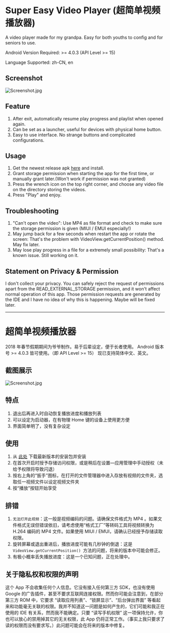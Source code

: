 # Super Easy Video Player (超简单视频播放器)

A video player made for my grandpa. Easy for both youths to config and for seniors to use.

Android Version Required: >= 4.0.3 (API Level >= 15)

Language Supported: zh-CN, en

## Screenshot

![Screenshot.jpg](http://ww3.sinaimg.cn/large/0060lm7Tly1foqfe9o433j30db0m70t8.jpg)

## Feature

1. After exit, automatically resume play progress and playlist when opened again.
2. Can be set as a launcher, useful for devices with physical home button. 
3. Easy to use interface. No strange buttons and complicated configurations.

## Usage

1. Get the newest release apk [here](https://github.com/jerrulususu/supereasyvideoplayer/releases) and install.
2. Grant storage permission when starting the app for the first time, or manually grant later.(Won't work if permission was not granted)
3. Press the wrench icon on the top right corner, and choose any video file on the directory storing the videos.
4. Press "Play" and enjoy.

## Troubleshooting
1. "Can't open the video": Use MP4 as file format and check to make sure the storage permission is given (MIUI / EMUI especially!)
2. May jump back for a few seconds when restart the app or rotate the screen: That's the problem with VideoView.getCurrentPosition() method. May fix later.
3. May lose play progress in a file for a extremely small possibility: That's a known issue. Still working on it.

## Statement on Privacy & Permission
I don't collect your privacy. You can safely reject the request of permissions apart from the READ_EXTERNAL_STORAGE permission, and it won't affect normal operation of this app.
Those permission requests are generated by the IDE and I have no idea of why this is happening. Maybe will be fixed later.

***



# 超简单视频播放器
2018 年春节假期期间为爷爷制作。易于后辈设定，便于长者使用。
Android 版本号 >= 4.0.3 皆可使用。（即 API Level >= 15）
现已支持简体中文、英文。

## 截图展示

![Screenshot.jpg](http://ww3.sinaimg.cn/large/0060lm7Tly1foqfe9o433j30db0m70t8.jpg)

## 特点

1. 退出后再进入时自动恢复播放进度和播放列表
2. 可以设定为启动器，在有物理 Home 键的设备上使用更方便
3. 界面简单明了，没有复杂设定

## 使用
1. 从 [此处](https://github.com/jerrulususu/supereasyvideoplayer/releases) 下载最新版本的安装包并安装
2. 在首次开启时授予存储访问权限，或是稍后在设置—应用管理中手动授权（未给予权限将导致闪退）
3. 按右上角的“扳手”图标，在打开的文件管理器中进入存放有视频的文件夹，选取任一视频文件以设定视频文件夹
4. 按“播放”按钮开始享受

## 排错
1. `无法打开此视频`：这一般是视频编码的问题。请确保文件格式为 MP4 。如果文件格式无误但错误依旧，请考虑使用“格式工厂”等转码工具将视频转换为 H.264 编码的 MP4 文件。如果使用 MIUI / EMUI，请确认已经授予存储读取权限。
2. 旋转屏幕或退出重进后，播放进度可能有几秒钟的倒退：这是`VideoView.getCurrentPosition() `方法的问题，将来的版本中可能会修正。
3. 有极小概率丢失播放进度：这是一个已知问题，正在处理中。

## 关于隐私权和权限的声明
这个 App 不会收集任何个人信息。它没有接入任何第三方 SDK，也没有使用 Google 的广告插件，甚至不要求互联网连接权限。然而你可能会注意到，在部分第三方 ROM 中，它要求 “读取应用列表”、“锁屏显示”、“后台弹出界面” 等看起来和功能毫无关联的权限。我并不知道这一问题是如何产生的，它们可能和我正在使用的 IDE 有关系，然而我不能确定。只要 “读写手机权限” 这一项保持允许，你也可以放心的禁用掉其它的无关权限，此 App 仍将正常工作。（事实上我只要求了读的权限而没有要求写。）此问题可能会在将来的版本中修复。



